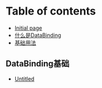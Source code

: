 # Table of contents

* [Initial page](README.md)
* [什么是DataBinding](untitled.md)
* [基础用法](ji-chu-yong-fa.md)

## DataBinding基础

* [Untitled](databinding-ji-chu/untitled.md)

